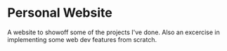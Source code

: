 # Personal Website

A website to showoff some of the projects I've done. Also an excercise in implementing some web dev features from scratch.  